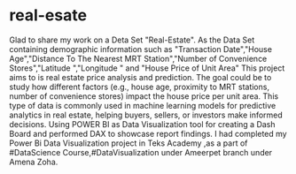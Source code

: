 # real-esate
Glad to share my work on a Deta Set "Real-Estate".
As the Data Set containing demographic information such as "Transaction Date","House Age","Distance To The Nearest MRT Station","Number of Convenience Stores","Latitude ","Longitude " and "House Price of Unit Area"
This project aims to is  real estate price analysis and prediction. The goal could be to study how different factors (e.g., house age, proximity to MRT stations, number of convenience stores) impact the house price per unit area.
This type of data is commonly used in machine learning models for predictive analytics in real estate, helping buyers, sellers, or investors make informed decisions.
 Using POWER BI as Data Visualization tool for creating a Dash Board and performed DAX to showcase report findings.
I had  completed my Power Bi Data Visualization project in Teks Academy ,as a part of #DataScience Course,#DataVisualization  under Ameerpet branch under Amena Zoha.
